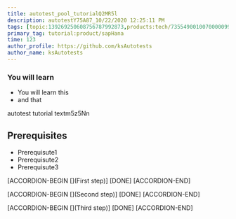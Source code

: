 ```yaml
---
title: autotest_pool_tutorialQ2MR5l
description: autotestY75A87_10/22/2020 12:25:11 PM
tags: [topic:139269250608756787992873,products:tech/73554900100700000996,tutorial:experience/advanced]
primary_tag: tutorial:product/sapHana
time: 123
author_profile: https://github.com/ksAutotests
author_name: ksAutotests
---
```

### You will learn
- You will learn this
- and that

autotest tutorial textm5z5Nn

## Prerequisites
- Prerequisute1
- Prerequisute2
- Prerequisute3

[ACCORDION-BEGIN [](First step)]
[DONE]
[ACCORDION-END]

[ACCORDION-BEGIN [](Second step)]
[DONE]
[ACCORDION-END]

[ACCORDION-BEGIN [](Third step)]
[DONE]
[ACCORDION-END]

